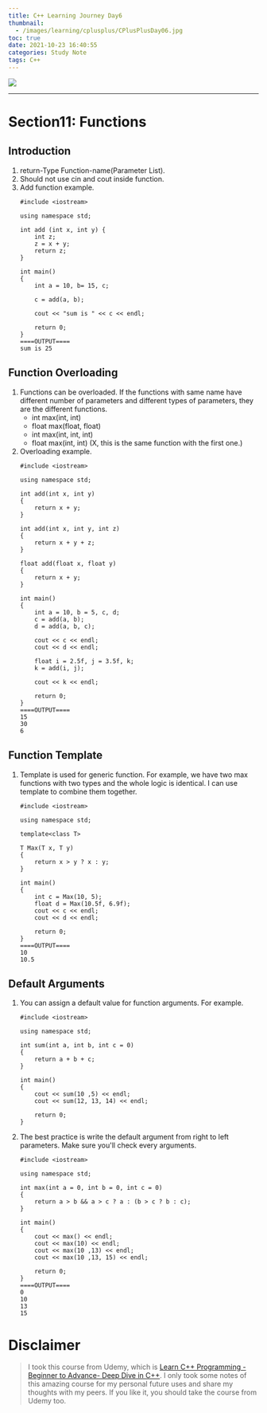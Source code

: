 ```yaml
---
title: C++ Learning Journey Day6
thumbnail:
  - /images/learning/cplusplus/CPlusPlusDay06.jpg
toc: true
date: 2021-10-23 16:40:55
categories: Study Note
tags: C++
---
```

<img src="/images/learning/cplusplus/CPlusPlusDay06.jpg">

***
# Section11: Functions
## Introduction
1. return-Type Function-name(Parameter List).
2. Should not use cin and cout inside function.
3. Add function example.
    ```
    #include <iostream>

    using namespace std;

    int add (int x, int y) {
        int z;
        z = x + y;
        return z;
    }

    int main()
    {
        int a = 10, b= 15, c;

        c = add(a, b);

        cout << "sum is " << c << endl;

        return 0;
    }
    ====OUTPUT====
    sum is 25
    ```
## Function Overloading
1. Functions can be overloaded. If the functions with same name have different number of parameters and different types of parameters, they are the different functions.
    - int max(int, int)
    - float max(float, float)
    - int max(int, int, int)
    - float max(int, int) (X, this is the same function with the first one.)
2. Overloading example.
    ```
    #include <iostream>

    using namespace std;

    int add(int x, int y)
    {
        return x + y;
    }

    int add(int x, int y, int z)
    {
        return x + y + z;
    }

    float add(float x, float y)
    {
        return x + y;
    }

    int main()
    {
        int a = 10, b = 5, c, d;
        c = add(a, b);
        d = add(a, b, c);

        cout << c << endl;
        cout << d << endl;

        float i = 2.5f, j = 3.5f, k;
        k = add(i, j);

        cout << k << endl;

        return 0;
    }
    ====OUTPUT====
    15
    30
    6
    ```
## Function Template
1. Template is used for generic function. For example, we have two max functions with two types and the whole logic is identical. I can use template to combine them together.
    ```
    #include <iostream>

    using namespace std;

    template<class T>

    T Max(T x, T y)
    {
        return x > y ? x : y;
    }

    int main()
    {
        int c = Max(10, 5);
        float d = Max(10.5f, 6.9f);
        cout << c << endl;
        cout << d << endl;

        return 0;
    }
    ====OUTPUT====
    10
    10.5
    ```
## Default Arguments
1. You can assign a default value for function arguments. For example.
    ```
    #include <iostream>

    using namespace std;

    int sum(int a, int b, int c = 0)
    {
        return a + b + c;
    }

    int main()
    {
        cout << sum(10 ,5) << endl;
        cout << sum(12, 13, 14) << endl;

        return 0;
    }
    ```
2. The best practice is write the default argument from right to left parameters. Make sure you'll check every arguments.
    ```
    #include <iostream>

    using namespace std;

    int max(int a = 0, int b = 0, int c = 0)
    {
        return a > b && a > c ? a : (b > c ? b : c);
    }

    int main()
    {
        cout << max() << endl;
        cout << max(10) << endl;
        cout << max(10 ,13) << endl;
        cout << max(10 ,13, 15) << endl;

        return 0;
    }
    ====OUTPUT====
    0
    10
    13
    15
    ```

# Disclaimer
> I took this course from Udemy, which is [Learn C++ Programming -Beginner to Advance- Deep Dive in C++](https://www.udemy.com/course/cpp-deep-dive). I only took some notes of this amazing course for my personal future uses and share my thoughts with my peers. If you like it, you should take the course from Udemy too.